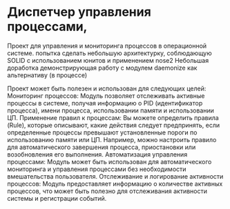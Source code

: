 # Диспетчер управления процессами, 
Проект для управления и мониторинга процессов в операционной системе. 
попытка сделать небольшую архитектурку, соблюдающую SOLID
с использованием юнитов и применением nose2
Небольшая доработка демонстрирующая работу c модулем daemonize как альтернативу (в процессе)

Проект может быть полезен и использован для следующих целей:
    Мониторинг процессов: Модуль позволяет отслеживать активные процессы в системе, получая информацию о PID (идентификатор процесса), имени процесса, использовании памяти и использовании ЦП.
    Применение правил к процессам: Вы можете определить правила (Rule), которые описывают, какие действия следует предпринять, если определенные процессы превышают установленные пороги по использованию памяти или ЦП. 
    Например, можно настроить правило для автоматического завершения процесса, приостановки или возобновления его выполнения.
    Автоматизация управления процессами: Модуль может быть использован для автоматического мониторинга и управления процессами без необходимости вмешательства пользователя.
    Отслеживание и логирование активности процессов: Модуль предоставляет информацию о количестве активных процессов, что может быть полезно для отслеживания активности системы и регистрации событий.
